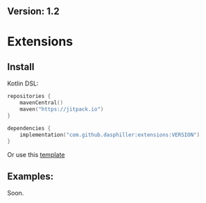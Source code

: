 ## Version: 1.2 
# Extensions
## Install
Kotlin DSL:
```kt
repositories {
    mavenCentral()
    maven("https://jitpack.io")
}
```

```kt
dependencies {
    implementation("com.github.dasphiller:extensions:VERSION")
}
```
Or use this [template](https://github.com/DasPhiller/plugin-template)

## Examples:
Soon.
